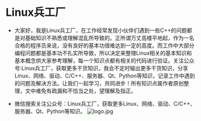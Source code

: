 # Linux兵工厂

- 大家好，我是Linux兵工厂，在工作经常发现小伙伴们遇到一些C++的问题都是对基础知识不熟悉或理解混乱所导致的。正所谓万丈高楼平地起，作为一名合格的程序员来说，没有良好的基本功很难达到一定的高度。而工作中大部分编程问题都是基本功不扎实所导致，所以决定来整理Linux相关的基本知识和基本概念供大家参考理解，每一个知识点都有相关的代码进行验证。关注公众号:Linux兵工厂，获取更多干货知识，我会不定时输出更多干货知识，分享Linux、网络、驱动、C/C++、服务器、Qt、Python等知识，记录工作中遇到的问题及解决方法。让我们一起学习，共同进步！所有知识点属作者原创整理，文中难免有疏漏和不恰当之处，望理解及指正。

- 微信搜索关注公众号：Linux兵工厂，获取更多Linux、网络、驱动、C/C++、服务器、Qt、Python等知识。
![logo.jpg](https://github.com/linuxarsenal/LinuxBasic/blob/main/logo.jpg)
